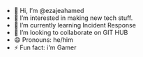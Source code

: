 - 👋 Hi, I’m @ezajeahamed
- 👀 I’m interested in making new tech stuff.
- 🌱 I’m currently learning Incident Response
- 💞️ I’m looking to collaborate on GIT HUB
- 😄 Pronouns: he/him
- ⚡ Fun fact: i'm Gamer

<!---
ezajeahamed/ezajeahamed is a ✨ special ✨ repository because its `README.md` (this file) appears on your GitHub profile.
You can click the Preview link to take a look at your changes.
--->
